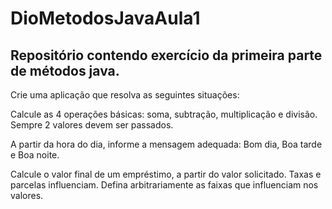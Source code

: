 # DioMetodosJavaAula1
## Repositório contendo exercício da primeira parte de métodos java. 

Crie uma aplicação que resolva as seguintes situações:

Calcule as 4 operações básicas: soma, subtração, multiplicação e divisão. Sempre 2 valores devem ser passados.

A partir da hora do dia, informe a mensagem adequada: Bom dia, Boa tarde e Boa noite.

Calcule o valor final de um empréstimo, a partir do valor solicitado. Taxas e parcelas influenciam.
Defina arbitrariamente as faixas que influenciam nos valores.
